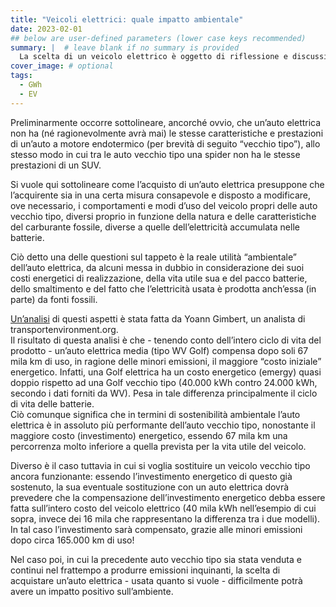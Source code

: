 ```yaml
---
title: "Veicoli elettrici: quale impatto ambientale"
date: 2023-02-01
## below are user-defined parameters (lower case keys recommended)
summary: |  # leave blank if no summary is provided
  La scelta di un veicolo elettrico è oggetto di riflessione e discussioni. Vogliamo portare un contributo alla questione, fornendo alcune indicazioni al riguardo...
cover_image: # optional
tags:
  - GWh
  - EV
---
```


Preliminarmente occorre sottolineare, ancorché ovvio, che un’auto elettrica non ha (né ragionevolmente avrà mai) le stesse caratteristiche e prestazioni di un’auto a motore endotermico (per brevità di seguito “vecchio tipo”), allo stesso modo in cui tra le auto vecchio tipo una spider non ha le stesse prestazioni di un SUV.

Si vuole qui sottolineare come l’acquisto di un’auto elettrica presuppone che l’acquirente sia in una certa misura consapevole e disposto a modificare, ove necessario, i comportamenti e modi d’uso del veicolo propri delle auto vecchio tipo, diversi proprio in funzione della natura e delle caratteristiche del carburante fossile, diverse a quelle dell’elettricità accumulata nelle batterie.

Ciò detto una delle questioni sul tappeto è la reale utilità “ambientale” dell’auto elettrica, da alcuni messa in dubbio in considerazione dei suoi costi energetici di realizzazione, della vita utile sua e del pacco batterie, dello smaltimento e del fatto che l’elettricità usata è prodotta anch’essa (in parte) da fonti fossili.

[Un’analisi](https://www.transportenvironment.org/discover/how-clean-are-electric-cars/) di questi aspetti è stata fatta da Yoann Gimbert, un analista di transportenvironment.org.  
Il risultato di questa analisi è che - tenendo conto dell’intero ciclo di vita del prodotto - un’auto elettrica media (tipo WV Golf) compensa dopo soli 67 mila km di uso, in ragione delle minori emissioni, il maggiore “costo iniziale” energetico. Infatti, una Golf elettrica ha un costo energetico (emergy) quasi doppio rispetto ad una Golf vecchio tipo (40.000 kWh contro 24.000 kWh, secondo i dati forniti da WV). Pesa in tale differenza principalmente il ciclo di vita delle batterie.  
Ciò comunque significa che in termini di sostenibilità ambientale l’auto elettrica è in assoluto più performante dell’auto vecchio tipo, nonostante il maggiore costo (investimento) energetico, essendo 67 mila km una percorrenza molto inferiore a quella prevista per la vita utile del veicolo. 

Diverso è il caso tuttavia in cui si voglia sostituire un veicolo vecchio tipo ancora funzionante: essendo l’investimento energetico di questo già sostenuto, la sua eventuale sostituzione con un auto elettrica dovrà prevedere che la compensazione dell’investimento energetico debba essere fatta sull’intero costo del veicolo elettrico (40 mila kWh nell’esempio di cui sopra, invece dei 16 mila che rappresentano la differenza tra i due modelli). In tal caso l’investimento sarà compensato, grazie alle minori emissioni dopo circa 165.000 km di uso!

Nel caso poi, in cui la precedente auto vecchio tipo sia stata venduta e continui nel frattempo a produrre emissioni inquinanti, la scelta di acquistare un’auto elettrica - usata quanto si vuole -  difficilmente potrà avere un impatto positivo sull’ambiente.

<!--
  created 2023-02-01 15:42:54.391951 +0100 CET m=+0.024605668
-->